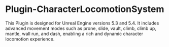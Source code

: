 # Plugin-CharacterLocomotionSystem
This Plugin is designed for Unreal Engine versions 5.3 and 5.4. It includes advanced movement modes such as prone, slide, vault, climb, climb up, mantle, wall run, and dash, enabling a rich and dynamic character locomotion experience.

